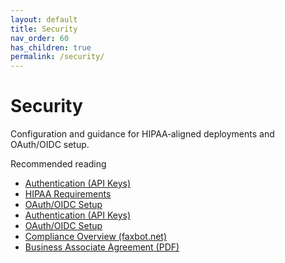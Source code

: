 ```yaml
---
layout: default
title: Security
nav_order: 60
has_children: true
permalink: /security/
---
```


# Security

Configuration and guidance for HIPAA‑aligned deployments and OAuth/OIDC setup.

Recommended reading
- [Authentication (API Keys)](/security/authentication)
- [HIPAA Requirements](../HIPAA_REQUIREMENTS.md)
- [OAuth/OIDC Setup](OAUTH_SETUP.md)
- [Authentication (API Keys)](/Faxbot/security/authentication.html)
- [OAuth/OIDC Setup](/Faxbot/security/oauth-setup.html)
- [Compliance Overview (faxbot.net)](https://faxbot.net/compliance/)
- [Business Associate Agreement (PDF)](https://faxbot.net/compliance/business-associate-agreement.pdf)




